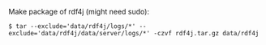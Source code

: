 Make package of rdf4j (might need sudo):

    $ tar --exclude='data/rdf4j/logs/*' --exclude='data/rdf4j/data/server/logs/*' -czvf rdf4j.tar.gz data/rdf4j